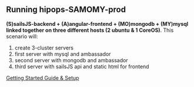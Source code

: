 ## Running hipops-SAMOMY-prod
**(S)sailsJS-backend + (A)angular-frontend + (MO)mongodb + (MY)mysql linked together on three different hosts (2 ubuntu & 1 CoreOS)**.
This scenario will:
1. create 3-cluster servers
2. first server with mysql and ambassador
3. second server with mongodb and ambassador
4. third server with sailsJS api and static html for frontend


[Getting Started Guide & Setup](https://github.com/aminjam/hipops/wiki/Getting-Started#running-hipops-samomy-prod)
